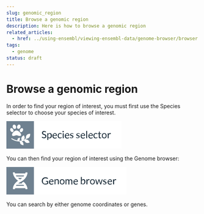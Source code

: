 ```yaml
---
slug: genomic_region
title: Browse a genomic region
description: Here is how to browse a genomic region
related_articles:
  - href: ../using-ensembl/viewing-ensembl-data/genome-browser/browser.md
tags:
  - genome
status: draft
---
```


# Browse a genomic region

In order to find your region of interest, you must first use the Species selector to choose your species of interest.

![](../../id-species-selector.svg)

You can then find your region of interest using the Genome browser:

![](../../id-genome-browser.svg)

You can search by either genome coordinates or genes.
